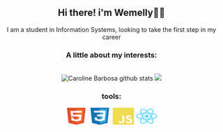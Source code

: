 <div align="center">
<h2>Hi there! i'm Wemelly👋🏼</h2>
  <p>I am a student in Information Systems, looking to take the first step in my career</p>
</div>

<div border="0.5 solid white" align="center">
  <h3 color="#0969DA">A little about my interests:</h3>
</div>
<br>

<div align="center">  
  <img height="150em" src="https://github-readme-stats.vercel.app/api?username=wemy-nunes&show_icons=true&count_private=true&hide_border=true&title_color=DA70D6&icon_color=DA70D6&text_color=c9d1d9&bg_color=0d1117" alt="Caroline Barbosa github stats" /> 
  <img height="150em" src="https://github-readme-stats.vercel.app/api/top-langs/?username=wemy-nunes&layout=compact&hide_border=true&title_color=DA70D6&text_color=c9d1d9&bg_color=0d1117" />
</div>


</div>
<div align="center">
<h3>tools: </h3>
  <img align="center" alt="Rafa-HTML" height="40" width="50" src="https://raw.githubusercontent.com/devicons/devicon/master/icons/html5/html5-original.svg">
  <img align="center" alt="Rafa-CSS" height="40" width="50" src="https://raw.githubusercontent.com/devicons/devicon/master/icons/css3/css3-original.svg">
  <img align="center" alt="Rafa-Js" height="40" width="50" src="https://raw.githubusercontent.com/devicons/devicon/master/icons/javascript/javascript-plain.svg">
  <img align="center" alt="Rafa-Js" height="40" width="50" src="https://raw.githubusercontent.com/devicons/devicon/master/icons/react/react-original.svg">
</div>

##
